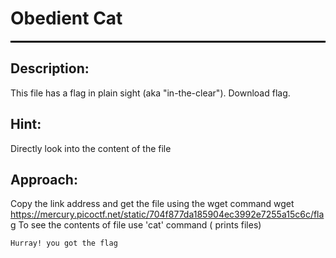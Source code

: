 # **Obedient Cat**
<hr style="border: 1px solid black;"/>

## **Description:**
This file has a flag in plain sight (aka "in-the-clear"). Download flag.

## **Hint:**
Directly look into the content of the file

## **Approach:**
Copy the link address and get the file using the wget command 
wget https://mercury.picoctf.net/static/704f877da185904ec3992e7255a15c6c/flag
To see the contents of file use 'cat' command ( prints files) 
```cat flag
Hurray! you got the flag
